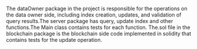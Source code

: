The dataOwner package in the project is responsible for the operations on the data owner side, including index creation, updates, and validation of query results.The server package has query, update index and other functions.The Main class contains tests for each function.
The.sol file in the blockchain package is the blockchain side code implemented in solidity that contains tests for the update operation.